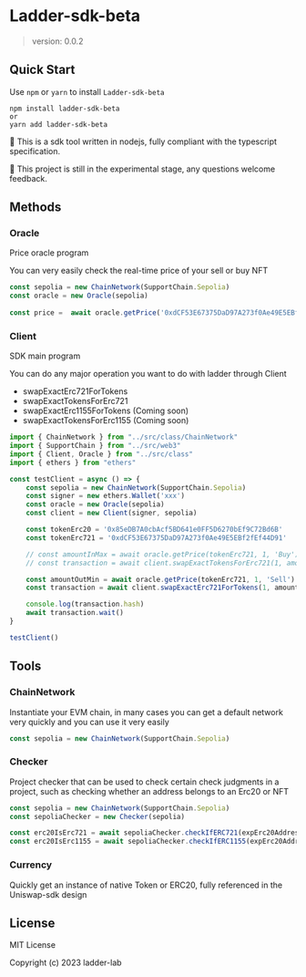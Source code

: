 # Ladder-sdk-beta

> version: 0.0.2


## Quick Start

Use `npm` or `yarn` to install `Ladder-sdk-beta`

```shell
npm install ladder-sdk-beta
or
yarn add ladder-sdk-beta
```

🔧 This is a sdk tool written in nodejs, fully compliant with the typescript specification.

🧪 This project is still in the experimental stage, any questions welcome feedback.



## Methods

### Oracle

Price oracle program

You can very easily check the real-time price of your sell or buy NFT

```ts
const sepolia = new ChainNetwork(SupportChain.Sepolia)
const oracle = new Oracle(sepolia)
    
const price =  await oracle.getPrice('0xdCF53E67375DaD97A273f0Ae49E5EBf2fEf44D91', 1, 'Sell')
```



### Client

SDK main program

You can do any major operation you want to do with ladder through Client

- swapExactErc721ForTokens
- swapExactTokensForErc721
- swapExactErc1155ForTokens (Coming soon)
- swapExactTokensForErc1155 (Coming soon)



```ts
import { ChainNetwork } from "../src/class/ChainNetwork"
import { SupportChain } from "../src/web3"
import { Client, Oracle } from "../src/class"
import { ethers } from "ethers"

const testClient = async () => {
    const sepolia = new ChainNetwork(SupportChain.Sepolia)
    const signer = new ethers.Wallet('xxx')
    const oracle = new Oracle(sepolia)
    const client = new Client(signer, sepolia)

    const tokenErc20 = '0x85eDB7A0cbAcf5BD641e0FF5D6270bEf9C72Bd6B'
    const tokenErc721 = '0xdCF53E67375DaD97A273f0Ae49E5EBf2fEf44D91'

    // const amountInMax = await oracle.getPrice(tokenErc721, 1, 'Buy')
    // const transaction = await client.swapExactTokensForErc721(1, amountInMax, [tokenErc20, tokenErc721])

    const amountOutMin = await oracle.getPrice(tokenErc721, 1, 'Sell')
    const transaction = await client.swapExactErc721ForTokens(1, amountOutMin, [tokenErc721, tokenErc20])

    console.log(transaction.hash)
    await transaction.wait()
}

testClient()
```



## Tools

### ChainNetwork

Instantiate your EVM chain, in many cases you can get a default network very quickly and you can use it very easily

```ts
const sepolia = new ChainNetwork(SupportChain.Sepolia)
```



### Checker

Project checker that can be used to check certain check judgments in a project, such as checking whether an address belongs to an Erc20 or NFT

```ts
const sepolia = new ChainNetwork(SupportChain.Sepolia)
const sepoliaChecker = new Checker(sepolia) 

const erc20IsErc721 = await sepoliaChecker.checkIfERC721(expErc20Address)
const erc20IsErc1155 = await sepoliaChecker.checkIfERC1155(expErc20Address)
```



### Currency

Quickly get an instance of native Token or ERC20, fully referenced in the Uniswap-sdk design



## License

MIT License

Copyright (c) 2023 ladder-lab
